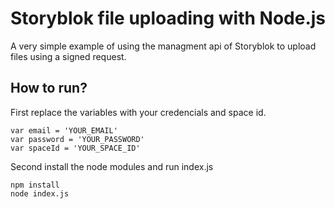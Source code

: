 # Storyblok file uploading with Node.js

A very simple example of using the managment api of Storyblok to upload files using a signed request.

## How to run?

First replace the variables with your credencials and space id.
```
var email = 'YOUR_EMAIL'
var password = 'YOUR_PASSWORD'
var spaceId = 'YOUR_SPACE_ID'
```

Second install the node modules and run index.js
```
npm install
node index.js

```

